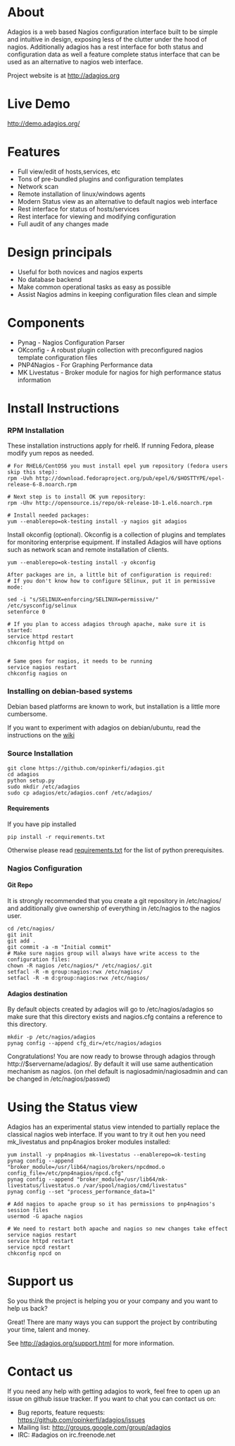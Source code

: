 About
=====
Adagios is a web based Nagios configuration interface built to be simple and intuitive in design, exposing less of the clutter under the hood of nagios. Additionally adagios has a rest interface for both status and configuration data as well a feature complete status interface that can be used as an alternative to nagios web interface.

Project website is at http://adagios.org

Live Demo
=========
http://demo.adagios.org/

Features
========
  - Full view/edit of hosts,services, etc
  - Tons of pre-bundled plugins and configuration templates
  - Network scan
  - Remote installation of linux/windows agents
  - Modern Status view as an alternative to default nagios web interface
  - Rest interface for status of hosts/services
  - Rest interface for viewing and modifying configuration
  - Full audit of any changes made

Design principals
==================
  - Useful for both novices and nagios experts
  - No database backend
  - Make common operational tasks as easy as possible
  - Assist Nagios admins in keeping configuration files clean and simple

Components
==========
  - Pynag - Nagios Configuration Parser
  - OKconfig - A robust plugin collection with preconfigured nagios template configuration files
  - PNP4Nagios - For Graphing Performance data
  - MK Livestatus - Broker module for nagios for high performance status information


Install Instructions
====================

### RPM Installation
These installation instructions apply for rhel6. If running Fedora, please modify yum repos as needed.

	# For RHEL6/CentOS6 you must install epel yum repository (fedora users skip this step):
	rpm -Uvh http://download.fedoraproject.org/pub/epel/6/$HOSTTYPE/epel-release-6-8.noarch.rpm
	
	# Next step is to install OK yum repository:
	rpm -Uhv http://opensource.is/repo/ok-release-10-1.el6.noarch.rpm
	
	# Install needed packages:
	yum --enablerepo=ok-testing install -y nagios git adagios

Install okconfig (optional). Okconfig is a collection of plugins and templates for monitoring enterprise equipment. If installed Adagios will have options such as network scan and remote installation of clients.

	yum --enablerepo=ok-testing install -y okconfig

	After packages are in, a little bit of configuration is required:
	# If you don't know how to configure SElinux, put it in permissive mode:
	
	sed -i "s/SELINUX=enforcing/SELINUX=permissive/" /etc/sysconfig/selinux
	setenforce 0
	
	# If you plan to access adagios through apache, make sure it is started:
	service httpd restart
	chkconfig httpd on


	# Same goes for nagios, it needs to be running
	service nagios restart
	chkconfig nagios on

### Installing on debian-based systems
Debian based platforms are known to work, but installation is a little more cumbersome.

If you want to experiment with adagios on debian/ubuntu, read the instructions on the [wiki](https://github.com/opinkerfi/adagios/wiki/Install-guide)

### Source Installation


    git clone https://github.com/opinkerfi/adagios.git
    cd adagios
    python setup.py
    sudo mkdir /etc/adagios
    sudo cp adagios/etc/adagios.conf /etc/adagios/

#### Requirements
If you have pip installed

    pip install -r requirements.txt

Otherwise please read [requirements.txt](https://github.com/opinkerfi/adagios/blob/master/requirements.txt) for the list of python prerequisites.


### Nagios Configuration

#### Git Repo
It is strongly recommended that you create a git repository in /etc/nagios/ and additionally give ownership of
everything in /etc/nagios to the nagios user.

    cd /etc/nagios/
    git init
    git add .
    git commit -a -m "Initial commit"
    # Make sure nagios group will always have write access to the configuration files:
    chown -R nagios /etc/nagios/* /etc/nagios/.git
    setfacl -R -m group:nagios:rwx /etc/nagios/
    setfacl -R -m d:group:nagios:rwx /etc/nagios/

#### Adagios destination
By default objects created by adagios will go to /etc/nagios/adagios so make sure that this directory exists and
nagios.cfg contains a reference to this directory.

	mkdir -p /etc/nagios/adagios
	pynag config --append cfg_dir=/etc/nagios/adagios

Congratulations! You are now ready to browse through adagios through http://$servername/adagios/. By default it
will use same authentication mechanism as nagios. (on rhel default is nagiosadmin/nagiosadmin and can be 
changed in /etc/nagios/passwd)

Using the Status view
=====================
Adagios has an experimental status view intended to partially replace the classical nagios web interface. If you want to try it out hen you need mk_livestatus and pnp4nagios broker modules installed:
	
	yum install -y pnp4nagios mk-livestatus --enablerepo=ok-testing
	pynag config --append "broker_module=/usr/lib64/nagios/brokers/npcdmod.o config_file=/etc/pnp4nagios/npcd.cfg"
	pynag config --append "broker_module=/usr/lib64/mk-livestatus/livestatus.o /var/spool/nagios/cmd/livestatus"
	pynag config --set "process_performance_data=1"
	
	# Add nagios to apache group so it has permissions to pnp4nagios's session files
	usermod -G apache nagios
	
	# We need to restart both apache and nagios so new changes take effect
	service nagios restart
	service httpd restart
	service npcd restart
	chkconfig npcd on

Support us
===================

So you think the project is helping you or your company and you want to help us back?

Great! There are many ways you can support the project by contributing your time, talent and money.

See http://adagios.org/support.html for more information.


Contact us
===================
If you need any help with getting adagios to work, feel free to open up an issue on github issue tracker. If you want to chat you can contact us on:

  - Bug reports, feature requests: https://github.com/opinkerfi/adagios/issues
  - Mailing list: http://groups.google.com/group/adagios
  - IRC: #adagios on irc.freenode.net
